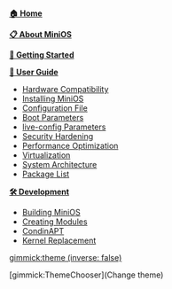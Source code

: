 [**🏠 Home**](index.md)

[**📋 About MiniOS**](About-MiniOS.md)

[**🚀 Getting Started**](Quick-Start.md)

[**📖 User Guide**]()

- [Hardware Compatibility](Hardware-Compatibility.md)
- [Installing MiniOS](Installing-MiniOS.md)
- [Configuration File](Configuration-File.md)
- [Boot Parameters](Boot-Parameters.md)
- [live-config Parameters](live-config.md)
- [Security Hardening](Security-Hardening.md)
- [Performance Optimization](Performance-Optimization.md)
- [Virtualization](Virtualization.md)
- [System Architecture](System-Architecture.md)
- [Package List](Packages.md)

[**🛠️ Development**]()

- [Building MiniOS](Building-MiniOS.md)
- [Creating Modules](Creating-Modules.md)
- [CondinAPT](CondinAPT.md)
- [Kernel Replacement](Kernel-Replacement.md)

[gimmick:theme (inverse: false)](spacelab)

[gimmick:ThemeChooser](Change theme)